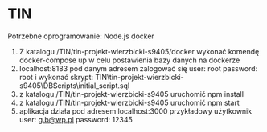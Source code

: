# TIN
Potrzebne oprogramowanie:
Node.js
docker

1. Z katalogu /TIN/tin-projekt-wierzbicki-s9405/docker wykonać komendę docker-compose up w celu postawienia bazy danych na dockerze
2. localhost:8183 pod danym adresem zalogować się user: root password: root i wykonać skrypt: TIN\tin-projekt-wierzbicki-s9405\DBScripts\initial_script.sql
3. z katalogu /TIN/tin-projekt-wierzbicki-s9405 uruchomić npm install
4. z katalogu /TIN/tin-projekt-wierzbicki-s9405 uruchomić npm start
5. aplikacja działa pod adresem localhost:3000 przykładowy użytkownik user: g.b@wp.pl password: 12345
